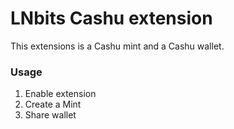 # LNbits Cashu extension

This extensions is a Cashu mint and a Cashu wallet. 

### Usage

1. Enable extension
2. Create a Mint
3. Share wallet
